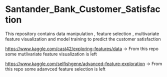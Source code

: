 # Santander_Bank_Customer_Satisfaction
This repository contains data manipulation , feature selection , multivariate feature visualization and model training to predict the customer satisfaction


https://www.kaggle.com/cast42/exploring-features/data -> From this repo some mutlivariate feature visualization is left 

https://www.kaggle.com/selfishgene/advanced-feature-exploration -> From this repo some adanvced feature selection is left 
